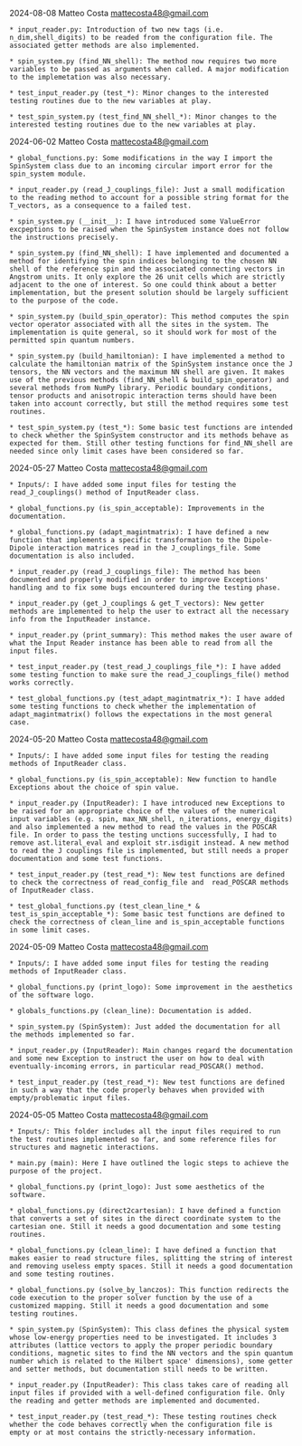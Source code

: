 2024-08-08 Matteo Costa <mattecosta48@gmail.com>

    * input_reader.py: Introduction of two new tags (i.e. n_dim,shell_digits) to be readed from the configuration file. The associated getter methods are also implemented.

    * spin_system.py (find_NN_shell): The method now requires two more variables to be passed as arguments when called. A major modification to the implemetation was also necessary.

    * test_input_reader.py (test_*): Minor changes to the interested testing routines due to the new variables at play.

    * test_spin_system.py (test_find_NN_shell_*): Minor changes to the interested testing routines due to the new variables at play.


2024-06-02 Matteo Costa <mattecosta48@gmail.com>

    * global_functions.py: Some modifications in the way I import the SpinSystem class due to an incoming circular import error for the spin_system module.

    * input_reader.py (read_J_couplings_file): Just a small modification to the reading method to account for a possible string format for the T_vectors, as a consequence to a failed test.

    * spin_system.py (__init__): I have introduced some ValueError excpeptions to be raised when the SpinSystem instance does not follow the instructions precisely.

    * spin_system.py (find_NN_shell): I have implemented and documented a method for identifying the spin indices belonging to the chosen NN shell of the reference spin and the associated connecting vectors in Angstrom units. It only explore the 26 unit cells which are strictly adjacent to the one of interest. So one could think about a better implementation, but the present solution should be largely sufficient to the purpose of the code.

    * spin_system.py (build_spin_operator): This method computes the spin vector operator associated with all the sites in the system. The implementation is quite general, so it should work for most of the permitted spin quantum numbers.

    * spin_system.py (build_hamiltonian): I have implemented a method to calculate the hamiltonian matrix of the SpinSystem instance once the J tensors, the NN vectors and the maximum NN shell are given. It makes use of the previous methods (find_NN_shell & build_spin_operator) and several methods from NumPy library. Periodic boundary conditions, tensor products and anisotropic interaction terms should have been taken into account correctly, but still the method requires some test routines. 

    * test_spin_system.py (test_*): Some basic test functions are intended to check whether the SpinSystem constructor and its methods behave as expected for them. Still other testing functions for find_NN_shell are needed since only limit cases have been considered so far.

2024-05-27 Matteo Costa <mattecosta48@gmail.com>

    * Inputs/: I have added some input files for testing the read_J_couplings() method of InputReader class.

    * global_functions.py (is_spin_acceptable): Improvements in the documentation.

    * global_functions.py (adapt_magintmatrix): I have defined a new function that implements a specific transformation to the Dipole-Dipole interaction matrices read in the J_couplings_file. Some documentation is also included.

    * input_reader.py (read_J_couplings_file): The method has been documented and properly modified in order to improve Exceptions' handling and to fix some bugs encountered during the testing phase.

    * input_reader.py (get_J_couplings & get_T_vectors): New getter methods are implemented to help the user to extract all the necessary info from the InputReader instance.

    * input_reader.py (print_summary): This method makes the user aware of what the Input Reader instance has been able to read from all the input files.

    * test_input_reader.py (test_read_J_couplings_file_*): I have added some testing function to make sure the read_J_couplings_file() method works correctly.

    * test_global_functions.py (test_adapt_magintmatrix_*): I have added some testing functions to check whether the implementation of adapt_magintmatrix() follows the expectations in the most general case.

2024-05-20 Matteo Costa <mattecosta48@gmail.com>

    * Inputs/: I have added some input files for testing the reading methods of InputReader class.

    * global_functions.py (is_spin_acceptable): New function to handle Exceptions about the choice of spin value.

    * input_reader.py (InputReader): I have introduced new Exceptions to be raised for an appropriate choice of the values of the numerical input variables (e.g. spin, max_NN_shell, n_iterations, energy_digits) and also implemented a new method to read the values in the POSCAR file. In order to pass the testing unctions successfully, I had to remove ast.literal_eval and exploit str.isdigit instead. A new method to read the J couplings file is implemented, but still needs a proper documentation and some test functions.

    * test_input_reader.py (test_read_*): New test functions are defined to check the correctness of read_config_file and  read_POSCAR methods of InputReader class.

    * test_global_functions.py (test_clean_line_* & test_is_spin_acceptable_*): Some basic test functions are defined to check the correctness of clean_line and is_spin_acceptable functions in some limit cases. 

2024-05-09 Matteo Costa <mattecosta48@gmail.com> 

    * Inputs/: I have added some input files for testing the reading methods of InputReader class.

    * global_functions.py (print_logo): Some improvement in the aesthetics of the software logo.

    * globals_functions.py (clean_line): Documentation is added.

    * spin_system.py (SpinSystem): Just added the documentation for all the methods implemented so far.

    * input_reader.py (InputReader): Main changes regard the documentation and some new Exception to instruct the user on how to deal with eventually-incoming errors, in particular read_POSCAR() method.

    * test_input_reader.py (test_read_*): New test functions are defined in such a way that the code properly behaves when provided with empty/problematic input files.

2024-05-05 Matteo Costa <mattecosta48@gmail.com> 

	* Inputs/: This folder includes all the input files required to run the test routines implemented so far, and some reference files for structures and magnetic interactions. 

	* main.py (main): Here I have outlined the logic steps to achieve the purpose of the project. 

	* global_functions.py (print_logo): Just some aesthetics of the software.

    * global_functions.py (direct2cartesian): I have defined a function that converts a set of sites in the direct coordinate system to the cartesian one. Still it needs a good documentation and some testing routines.

    * global_functions.py (clean_line): I have defined a function that makes easier to read structure files, splitting the string of interest and removing useless empty spaces. Still it needs a good documentation and some testing routines.

    * global_functions.py (solve_by_lanczos): This function redirects the code execution to the proper solver function by the use of a customized mapping. Still it needs a good documentation and some testing routines.

    * spin_system.py (SpinSystem): This class defines the physical system whose low-energy properties need to be investigated. It includes 3 attributes (lattice vectors to apply the proper periodic boundary conditions, magnetic sites to find the NN vectors and the spin quantum number which is related to the Hilbert space' dimensions), some getter and setter methods, but documentation still needs to be written.

    * input_reader.py (InputReader): This class takes care of reading all input files if provided with a well-defined configuration file. Only the reading and getter methods are implemented and documented.

    * test_input_reader.py (test_read_*): These testing routines check whether the code behaves correctly when the configuration file is empty or at most contains the strictly-necessary information.